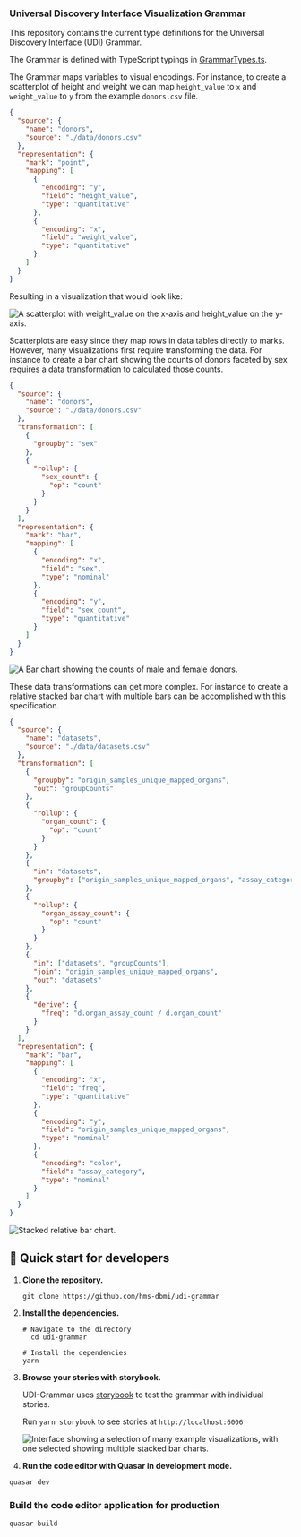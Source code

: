 ### Universal Discovery Interface Visualization Grammar

This repository contains the current type definitions for the Universal Discovery Interface (UDI) Grammar.

The Grammar is defined with TypeScript typings in [GrammarTypes.ts](./src/components/GrammarTypes.ts).

The Grammar maps variables to visual encodings. For instance, to create a scatterplot of height and weight we can map `height_value` to `x` and `weight_value` to `y` from the example `donors.csv` file.

```json
{
  "source": {
    "name": "donors",
    "source": "./data/donors.csv"
  },
  "representation": {
    "mark": "point",
    "mapping": [
      {
        "encoding": "y",
        "field": "height_value",
        "type": "quantitative"
      },
      {
        "encoding": "x",
        "field": "weight_value",
        "type": "quantitative"
      }
    ]
  }
}
```

Resulting in a visualization that would look like:

![A scatterplot with weight_value on the x-axis and height_value on the y-axis.](./docs/scatterplot.png)

Scatterplots are easy since they map rows in data tables directly to marks. However, many visualizations first require transforming the data. For instance to create a bar chart showing the counts of donors faceted by sex requires a data transformation to calculated those counts.

```json
{
  "source": {
    "name": "donors",
    "source": "./data/donors.csv"
  },
  "transformation": [
    {
      "groupby": "sex"
    },
    {
      "rollup": {
        "sex_count": {
          "op": "count"
        }
      }
    }
  ],
  "representation": {
    "mark": "bar",
    "mapping": [
      {
        "encoding": "x",
        "field": "sex",
        "type": "nominal"
      },
      {
        "encoding": "y",
        "field": "sex_count",
        "type": "quantitative"
      }
    ]
  }
}
```

![A Bar chart showing the counts of male and female donors.](./docs/bar_chart_sex.png)

These data transformations can get more complex. For instance to create a relative stacked bar chart with multiple bars can be accomplished with this specification.

```json
{
  "source": {
    "name": "datasets",
    "source": "./data/datasets.csv"
  },
  "transformation": [
    {
      "groupby": "origin_samples_unique_mapped_organs",
      "out": "groupCounts"
    },
    {
      "rollup": {
        "organ_count": {
          "op": "count"
        }
      }
    },
    {
      "in": "datasets",
      "groupby": ["origin_samples_unique_mapped_organs", "assay_category"]
    },
    {
      "rollup": {
        "organ_assay_count": {
          "op": "count"
        }
      }
    },
    {
      "in": ["datasets", "groupCounts"],
      "join": "origin_samples_unique_mapped_organs",
      "out": "datasets"
    },
    {
      "derive": {
        "freq": "d.organ_assay_count / d.organ_count"
      }
    }
  ],
  "representation": {
    "mark": "bar",
    "mapping": [
      {
        "encoding": "x",
        "field": "freq",
        "type": "quantitative"
      },
      {
        "encoding": "y",
        "field": "origin_samples_unique_mapped_organs",
        "type": "nominal"
      },
      {
        "encoding": "color",
        "field": "assay_category",
        "type": "nominal"
      }
    ]
  }
}
```

![Stacked relative bar chart.](./docs/stacked_relative_bar_chart.png)

## 🚅 Quick start for developers

1.  **Clone the repository.**

    ```shell
    git clone https://github.com/hms-dbmi/udi-grammar
    ```

1.  **Install the dependencies.**

    ```shell
    # Navigate to the directory
      cd udi-grammar

    # Install the dependencies
    yarn
    ```

1.  **Browse your stories with storybook.**

    UDI-Grammar uses [storybook](https://storybook.js.org/) to test the grammar with individual stories.

    Run `yarn storybook` to see stories at `http://localhost:6006`

    ![Interface showing a selection of many example visualizations, with one selected showing multiple stacked bar charts.](./docs/example_storybook.png)

1.  **Run the code editor with Quasar in development mode.**

```bash
quasar dev
```

### Build the code editor application for production

```bash
quasar build
```
